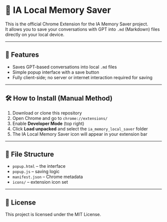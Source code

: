 # 🧠 IA Local Memory Saver

This is the official Chrome Extension for the IA Memory Saver project.  
It allows you to save your conversations with GPT into `.md` (Markdown) files directly on your local device.

---

## 🔧 Features

- Saves GPT-based conversations into local `.md` files
- Simple popup interface with a save button
- Fully client-side; no server or internet interaction required for saving

---

## 🛠 How to Install (Manual Method)

1. Download or clone this repository
2. Open Chrome and go to `chrome://extensions/`
3. Enable **Developer Mode** (top right)
4. Click **Load unpacked** and select the `ia_memory_local_saver` folder
5. The IA Local Memory Saver icon will appear in your extension bar

---

## 📂 File Structure

- `popup.html` – the interface
- `popup.js` – saving logic
- `manifest.json` – Chrome metadata
- `icons/` – extension icon set

---

## 📜 License

This project is licensed under the MIT License.
